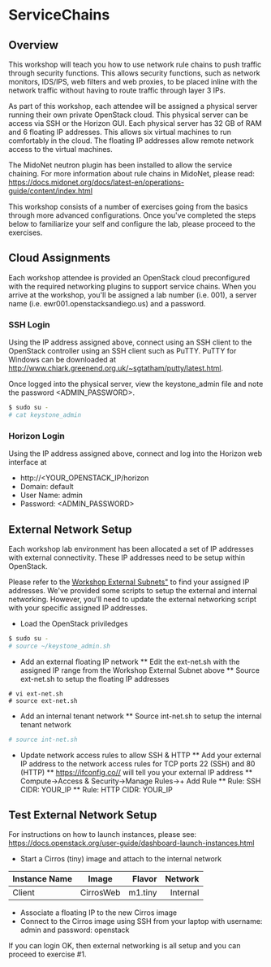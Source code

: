 # ServiceChains

## Overview

This workshop will teach you how to use network rule chains to push traffic through security functions. This allows security functions, such as network monitors, IDS/IPS, web filters and web proxies, to be placed inline with the network traffic without having to route traffic through layer 3 IPs.

As part of this workshop, each attendee will be assigned a physical server running their own private OpenStack cloud. This physical server can be access via SSH or the Horizon GUI. Each physical server has 32 GB of RAM and 6 floating IP addresses. This allows six virtual machines to run comfortably in the cloud. The floating IP addresses allow remote network access to the virtual machines.

The MidoNet neutron plugin has been installed to allow the service chaining. For more information about rule chains in MidoNet, please read: https://docs.midonet.org/docs/latest-en/operations-guide/content/index.html

This workshop consists of a number of exercises going from the basics through more advanced configurations. Once you've completed the steps below to familiarize your self and configure the lab, please proceed to the exercises.

## Cloud Assignments

Each workshop attendee is provided an OpenStack cloud preconfigured with the required networking plugins to support service chains. When you arrive at the workshop, you'll be assigned a lab number (i.e. 001), a server name (i.e. ewr001.openstacksandiego.us) and a password.

### SSH Login

Using the IP address assigned above, connect using an SSH client to the OpenStack controller using an SSH client such as PuTTY. PuTTY for Windows can be downloaded at http://www.chiark.greenend.org.uk/~sgtatham/putty/latest.html.

Once logged into the physical server, view the keystone_admin file and note the password <ADMIN_PASSWORD>.

```bash
$ sudo su -
# cat keystone_admin
```

### Horizon Login

Using the IP address assigned above, connect and log into the Horizon web interface at
* http://<YOUR_OPENSTACK_IP/horizon
* Domain: default
* User Name: admin
* Password: <ADMIN_PASSWORD>

## External Network Setup

Each workshop lab environment has been allocated a set of IP addresses with external connectivity.
These IP addresses need to be setup within OpenStack.

Please refer to the <A HREF="https://github.com/OpenStackSanDiego/ServiceChains/blob/master/Workshop%20External%20Subnets.csv">Workshop External Subnets"</A> to find your assigned IP addresses. We've provided some scripts to setup the external and internal networking. However, you'll need to update the external networking script with your specific assigned IP addresses.

* Load the OpenStack priviledges
```bash
$ sudo su -
# source ~/keystone_admin.sh
```

* Add an external floating IP network
** Edit the ext-net.sh with the assigned IP range from the Workshop External Subnet above
** Source ext-net.sh to setup the floating IP addresses
```
# vi ext-net.sh
# source ext-net.sh
```

* Add an internal tenant network
** Source int-net.sh to setup the internal tenant network
```bash
# source int-net.sh
```

* Update network access rules to allow SSH & HTTP
** Add your external IP address to the network access rules for TCP ports 22 (SSH) and 80 (HTTP)
** https://ifconfig.co// will tell you your external IP address
** Compute->Access & Security->Manage Rules->+ Add Rule
** Rule: SSH CIDR: YOUR_IP
** Rule: HTTP CIDR: YOUR_IP

## Test External Network Setup

For instructions on how to launch instances, please see:
https://docs.openstack.org/user-guide/dashboard-launch-instances.html

* Start a Cirros (tiny) image and attach to the internal network

| Instance Name | Image         | Flavor  | Network  |
| ------------- |:-------------:| -------:|---------:|
| Client        | CirrosWeb     | m1.tiny | Internal |

* Associate a floating IP to the new Cirros image
* Connect to the Cirros image using SSH from your laptop with username: admin and password: openstack

If you can login OK, then external networking is all setup and you can proceed to exercise #1.



